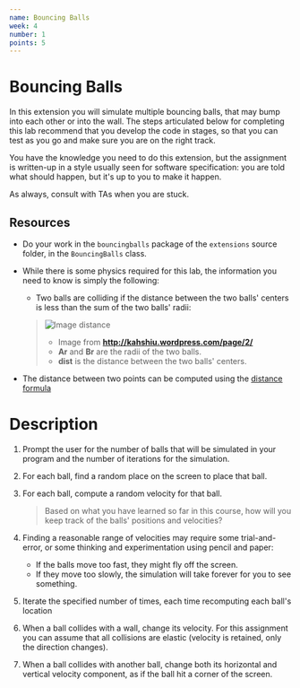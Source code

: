 ```yaml
---
name: Bouncing Balls
week: 4
number: 1
points: 5
---
```


# Bouncing Balls

In this extension you will simulate multiple bouncing balls, that may bump
into each other or into the wall.  The steps articulated below for completing
this lab recommend that you develop the code in stages, so that you can test
as you go and make sure you are on the right track.

You have the knowledge you need to do this extension, but the assignment
is written-up in a style usually seen for software specification:  you are
told what should happen, but it\'s up to you to make it happen.

As always, consult with TAs when you are stuck.

## Resources

* Do your work in the `bouncingballs` package of the `extensions` source folder, in the `BouncingBalls` class.

* While there is some physics required for this lab, the information you need to know is simply the following:

	* Two balls are colliding if the distance between the two balls\' centers is less than the sum of the two balls\' radii:

	> ![Image distance](../../../assignments/collision23.png)
	> 
	> * Image from **http://kahshiu.wordpress.com/page/2/**
	> * **Ar** and **Br** are the radii of the two balls.
	> * **dist** is the distance between the two balls\' centers.


* The distance between two points can be computed using the [distance formula](http://www.purplemath.com/modules/distform.htm)

# Description

1. Prompt the user for the number of balls that will be simulated in your program and the number of iterations for the simulation.

2. For each ball, find a random place on the screen to place that ball.

3. For each ball, compute a random velocity for that ball.

	> Based on what you have learned so far in this course, how will you keep
	> track of the balls\' positions and velocities?


4. Finding a reasonable range of velocities may require some trial-and-error, or
some thinking and experimentation using pencil and paper:

    * If the balls move too fast, they might fly off the screen.
    * If they move too slowly, the simulation will take forever for you to see something.

5. Iterate the specified number of times, each time recomputing
each ball\'s location

6. When a ball collides with a wall, change its velocity. For this assignment you can assume that all collisions are elastic (velocity is retained, only the direction changes).

7. When a ball collides with another ball, change both its horizontal and
vertical velocity component, as if the ball hit a corner of the screen.